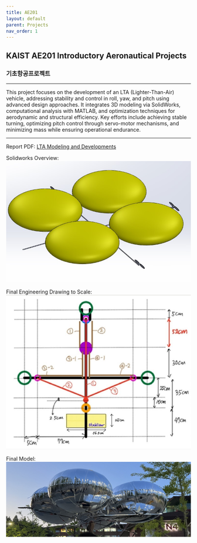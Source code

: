 ```yaml
---
title: AE201
layout: default
parent: Projects
nav_order: 1
---
```


## KAIST AE201 Introductory Aeronautical Projects  
### 기초항공프로젝트  
---

This project focuses on the development of an LTA (Lighter-Than-Air) vehicle, addressing stability and control in roll, yaw, and pitch using advanced design approaches. It integrates 3D modeling via SolidWorks, computational analysis with MATLAB, and optimization techniques for aerodynamic and structural efficiency. Key efforts include achieving stable turning, optimizing pitch control through servo-motor mechanisms, and minimizing mass while ensuring operational endurance.  

---
Report PDF: [LTA Modeling and Developments](https://github.com/seoyoonkims/seoyoonkims.github.io/blob/main/docs/pdf/AE201_Term_Project.pdf)  


Solidworks Overview:  
![1](../images/AE201/7.jpg)

Final Engineering Drawing to Scale:  
![2](../images/AE201/5.jpg)

Final Model:  
![3](../images/AE201/6.jpg)
